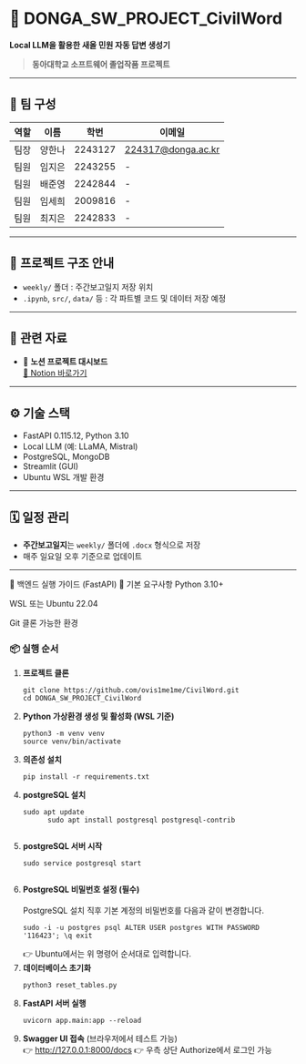 # 🧠 DONGA_SW_PROJECT_CivilWord

**Local LLM을 활용한 새올 민원 자동 답변 생성기**  
> **동아대학교 소프트웨어 졸업작품 프로젝트**

---

## 👥 팀 구성

| 역할 | 이름 | 학번 | 이메일 |
|------|------|------|--------|
| 팀장 | 양한나 | 2243127 | 224317@donga.ac.kr |
| 팀원 | 임지은 | 2243255 | - |
| 팀원 | 배준영 | 2242844 | - |
| 팀원 | 임세희 | 2009816 | - |
| 팀원 | 최지은 | 2242833 | - |

---

## 📂 프로젝트 구조 안내

- `weekly/` 폴더 : 주간보고일지 저장 위치  
- `.ipynb`, `src/`, `data/` 등 : 각 파트별 코드 및 데이터 저장 예정  

---

## 📒 관련 자료

- 📌 **노션 프로젝트 대시보드**  
  [🔗 Notion 바로가기](https://www.notion.so/1ba190a28eaf80a39a12cfcd79b7e33b?v=1ba190a28eaf8073a3db000caf85ee67)

---

## ⚙️ 기술 스택

- FastAPI 0.115.12, Python 3.10
- Local LLM (예: LLaMA, Mistral)
- PostgreSQL, MongoDB
- Streamlit (GUI)
- Ubuntu WSL 개발 환경

---

## 🗓️ 일정 관리

- **주간보고일지**는 `weekly/` 폴더에 `.docx` 형식으로 저장
- 매주 일요일 오후 기준으로 업데이트

---
🚀 백엔드 실행 가이드 (FastAPI)
🧩 기본 요구사항
Python 3.10+

WSL 또는 Ubuntu 22.04

Git 클론 가능한 환경

<h3>📦 실행 순서</h3>

<ol>
  <li><strong>프로젝트 클론</strong>
    <pre><code>git clone https://github.com/ovis1me1me/CivilWord.git
cd DONGA_SW_PROJECT_CivilWord</code></pre>
  </li>

  <li><strong>Python 가상환경 생성 및 활성화 (WSL 기준)</strong>
    <pre><code>python3 -m venv venv
source venv/bin/activate</code></pre>
  </li>

  <li><strong>의존성 설치</strong>
    <pre><code>pip install -r requirements.txt</code></pre>
  </li>
  
  <li><strong>postgreSQL 설치</strong>
    <pre><code>sudo apt update
      sudo apt install postgresql postgresql-contrib
    </code></pre>
  </li>

  <li><strong>postgreSQL 서버 시작</strong>
    <pre><code>sudo service postgresql start
    </code></pre>
  </li>
  
  <li>
    <strong>PostgreSQL 비밀번호 설정 (필수)</strong><br/><br/> PostgreSQL 설치 직후 기본 계정의 비밀번호를 다음과 같이 변경합니다. 
    <pre><code>sudo -i -u postgres psql ALTER USER postgres WITH PASSWORD '116423'; \q exit</code></pre> 
    👉 Ubuntu에서는 위 명령어 순서대로 입력합니다.<br/> 
  </li>
  
  <li><strong>데이터베이스 초기화</strong>
    <pre><code>python3 reset_tables.py</code></pre>
  </li>

  <li><strong>FastAPI 서버 실행</strong>
    <pre><code>uvicorn app.main:app --reload</code></pre>
  </li>

  <li><strong>Swagger UI 접속</strong> (브라우저에서 테스트 가능)<br/>
    👉 <a href="http://127.0.0.1:8000/docs" target="_blank">http://127.0.0.1:8000/docs</a>
    👉 우측 상단 Authorize에서 로그인 가능
  </li>
</ol>


